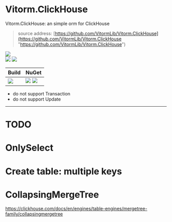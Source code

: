 ﻿
# Vitorm.ClickHouse
Vitorm.ClickHouse: an simple orm for ClickHouse
>source address: [https://github.com/VitormLib/Vitorm.ClickHouse](https://github.com/VitormLib/Vitorm.ClickHouse "https://github.com/VitormLib/Vitorm.ClickHouse")    

![](https://img.shields.io/github/license/VitormLib/Vitorm.ClickHouse.svg)  
![](https://img.shields.io/github/repo-size/VitormLib/Vitorm.ClickHouse.svg)  ![](https://img.shields.io/github/last-commit/VitormLib/Vitorm.ClickHouse.svg)  
 

| Build | NuGet |
| -------- | -------- |
|![](https://github.com/VitormLib/Vitorm.ClickHouse/workflows/ki_devops3/badge.svg) | [![](https://img.shields.io/nuget/v/Vitorm.ClickHouse.svg)](https://www.nuget.org/packages/Vitorm.ClickHouse) ![](https://img.shields.io/nuget/dt/Vitorm.ClickHouse.svg) |


 - do not support Transaction
 - do not support Update

------------
# TODO



# OnlySelect
# Create table: multiple keys
 
# CollapsingMergeTree
https://clickhouse.com/docs/en/engines/table-engines/mergetree-family/collapsingmergetree


